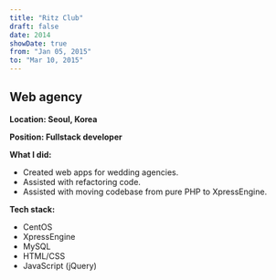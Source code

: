 ```yaml
---
title: "Ritz Club"
draft: false
date: 2014
showDate: true
from: "Jan 05, 2015"
to: "Mar 10, 2015"
---
```


## Web agency

**Location: Seoul, Korea**

**Position: Fullstack developer**

**What I did:**

- Created web apps for wedding agencies.
- Assisted with refactoring code.
- Assisted with moving codebase from pure PHP to XpressEngine.

**Tech stack:**

- CentOS
- XpressEngine
- MySQL
- HTML/CSS
- JavaScript (jQuery)

